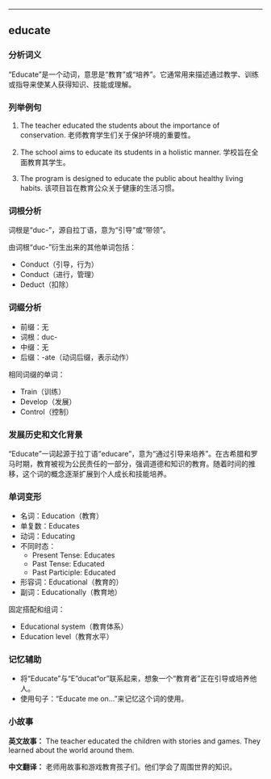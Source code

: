 
---------------
## educate
### 分析词义
“Educate”是一个动词，意思是“教育”或“培养”。它通常用来描述通过教学、训练或指导来使某人获得知识、技能或理解。

### 列举例句
1. The teacher educated the students about the importance of conservation.
   老师教育学生们关于保护环境的重要性。
   
2. The school aims to educate its students in a holistic manner.
   学校旨在全面教育其学生。
   
3. The program is designed to educate the public about healthy living habits.
   该项目旨在教育公众关于健康的生活习惯。

### 词根分析
词根是“duc-”，源自拉丁语，意为“引导”或“带领”。

由词根“duc-”衍生出来的其他单词包括：
- Conduct（引导，行为）
- Conduct（进行，管理）
- Deduct（扣除）

### 词缀分析
- 前缀：无
- 词根：duc-
- 中缀：无
- 后缀：-ate（动词后缀，表示动作）

相同词缀的单词：
- Train（训练）
- Develop（发展）
- Control（控制）

### 发展历史和文化背景
“Educate”一词起源于拉丁语“educare”，意为“通过引导来培养”。在古希腊和罗马时期，教育被视为公民责任的一部分，强调道德和知识的教育。随着时间的推移，这个词的概念逐渐扩展到个人成长和技能培养。

### 单词变形
- 名词：Education（教育）
- 单复数：Educates
- 动词：Educating
- 不同时态：
  - Present Tense: Educates
  - Past Tense: Educated
  - Past Participle: Educated
- 形容词：Educational（教育的）
- 副词：Educationally（教育地）

固定搭配和组词：
- Educational system（教育体系）
- Education level（教育水平）

### 记忆辅助
- 将“Educate”与“E”ducat“or”联系起来，想象一个“教育者”正在引导或培养他人。
- 使用句子：“Educate me on...”来记忆这个词的使用。

### 小故事
**英文故事：**
The teacher educated the children with stories and games. They learned about the world around them.

**中文翻译：**
老师用故事和游戏教育孩子们。他们学会了周围世界的知识。

